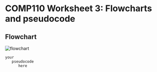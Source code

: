 # COMP110 Worksheet 3: Flowcharts and pseudocode


## Flowchart

![flowchart](https://i.imgur.com/NVJFjkY.png)

```
your
   pseudocode
      here
```
